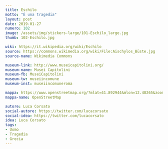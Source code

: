 ```yaml
---
title: Eschilo
motto: "È una tragedia"
layout: post
date: 2019-01-27
numero: 102
image: /assets/img/stickers-large/101-Eschilo_large.jpg
thumb: 102-Eschilo.jpg

wiki: https://it.wikipedia.org/wiki/Eschilo
source: https://commons.wikimedia.org/wiki/File:Aischylos_Büste.jpg
source-name: Wikimedia Commons

museum-link: http://www.museicapitolini.org/
museum-name: Musei Capitolini
museum-fb: MuseiCapitolini
museum-tw: museiincomune
museum-inst: museiincomuneroma

mappa: https://www.openstreetmap.org/?mlat=41.892944&mlon=12.48265&zoom=15#map=15/41.8929/12.4827
mappa-name: OpenStreetMap

autore: Luca Corsato
social-autore: https://twitter.com/lucacorsato
social-idea: https://twitter.com/lucacorsato
idea: Luca Corsato
tags:
- Uomo
- Tragedia
- Grecia
---
```

